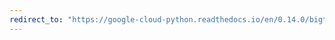```yaml
---
redirect_to: "https://google-cloud-python.readthedocs.io/en/0.14.0/bigtable-row-filters.html"
---
```

